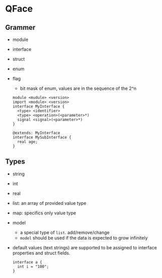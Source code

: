 # QFace

## Grammer

- module
- interface
- struct
- enum
- flag
  - bit mask of enum, values are in the sequence of the 2^n

  ```
  module <mudule> <version>
  import <module> <version>
  interface MyInterface {
  	<type> <identifier>
  	<type> <operation>(<parameter>*)
  	signal <signal>(<parameter>*)
  }

  @extends: MyInterface
  interface MySubInterface {
  	real age;
  }
  ``` 

## Types

- string
- int
- real
- list: an array of provided value type
- map: specifics only value type
- model
  - a special type of `list`. add/remove/change
  - `model` should be used if the data is expected to grow infinitely

- default values (text strings) are supported to be assigned to interface properties and struct fields.
  ```
  interface a {
  	int i = "100";
  }
  ```

















